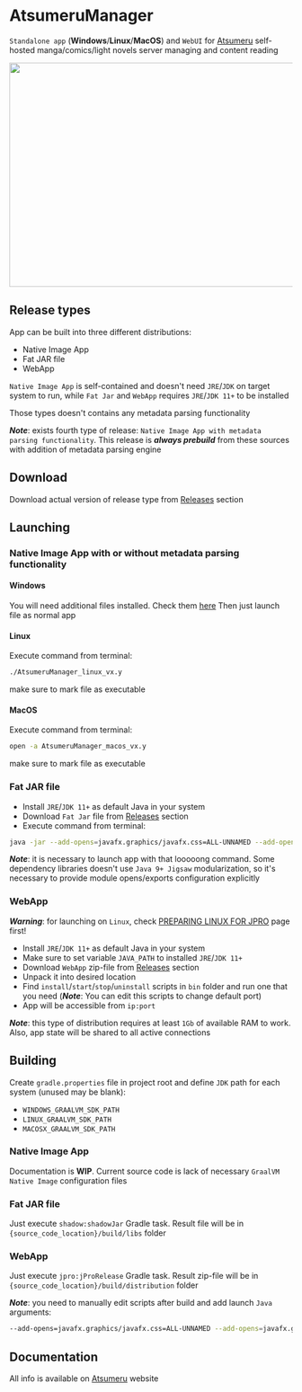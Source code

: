 # AtsumeruManager

`Standalone app` (**Windows**/**Linux**/**MacOS**) and `WebUI` for [Atsumeru](https://github.com/AtsumeruDev/Atsumeru) self-hosted manga/comics/light novels server managing and content reading

<p align="center">
  <img width="625" height="399" src="https://raw.githubusercontent.com/AtsumeruDev/AtsumeruManager/main/atsumeru_manager_app.png">
</p>

## Release types

App can be built into three different distributions:
- Native Image App
- Fat JAR file
- WebApp

`Native Image App` is self-contained and doesn't need `JRE`/`JDK` on target system to run, while `Fat Jar` and `WebApp` requires `JRE`/`JDK 11+` to be installed

Those types doesn't contains any metadata parsing functionality

***Note***: exists fourth type of release: `Native Image App with metadata parsing functionality`. This release is ***always prebuild*** from these sources with addition of metadata parsing engine

## Download

Download actual version of release type from [Releases](https://github.com/AtsumeruDev/AtsumeruManager/releases) section

## Launching

### Native Image App with or without metadata parsing functionality

#### Windows
You will need additional files installed. Check them [here](https://atsumeru.xyz/installation/#additional-required-applications)
Then just launch file as normal app

#### Linux
Execute command from terminal:
```bash
./AtsumeruManager_linux_vx.y
```
make sure to mark file as executable

#### MacOS
Execute command from terminal:
```bash
open -a AtsumeruManager_macos_vx.y
```
make sure to mark file as executable

### Fat JAR file
- Install `JRE`/`JDK 11+` as default Java in your system
- Download `Fat Jar` file from [Releases](https://github.com/AtsumeruDev/AtsumeruManager/releases) section
- Execute command from terminal:
```bash
java -jar --add-opens=javafx.graphics/javafx.css=ALL-UNNAMED --add-opens=javafx.graphics/com.sun.javafx.css=ALL-UNNAMED --add-opens=javafx.controls/javafx.scene.control=ALL-UNNAMED --add-opens=javafx.controls/javafx.scene.control.skin=ALL-UNNAMED --add-opens=java.base/java.lang.reflect=ALL-UNNAMED --add-opens=java.base/sun.nio.ch=ALL-UNNAMED --add-opens=java.base/java.io=ALL-UNNAMED --add-opens=javafx.controls/javafx.scene.control.skin=ALL-UNNAMED --add-opens=javafx.graphics/javafx.scene=ALL-UNNAMED --add-opens=javafx.base/com.sun.javafx.runtime=ALL-UNNAMED --add-opens=javafx.base/com.sun.javafx.collections=ALL-UNNAMED --add-opens=javafx.graphics/com.sun.javafx.css=ALL-UNNAMED --add-opens=javafx.graphics/com.sun.javafx.scene=ALL-UNNAMED --add-opens=javafx.graphics/com.sun.javafx.scene.traversal=ALL-UNNAMED --add-opens=javafx.graphics/javafx.scene=ALL-UNNAMED --add-opens=javafx.graphics/com.sun.glass.ui=ALL-UNNAMED --add-opens=javafx.graphics/com.sun.javafx.util=ALL-UNNAMED --add-opens=javafx.controls/com.sun.javafx.scene.control=ALL-UNNAMED --add-opens=javafx.controls/com.sun.javafx.scene.control.behavior=ALL-UNNAMED --add-opens=javafx.controls/javafx.scene.control.skin=ALL-UNNAMED --add-exports=javafx.base/com.sun.javafx.event=ALL-UNNAMED --add-exports=javafx.controls/javafx.scene.control=ALL-UNNAMED --add-exports=javafx.controls/com.sun.javafx.scene.control.behavior=ALL-UNNAMED --add-exports=javafx.controls/com.sun.javafx.scene.control.inputmap=ALL-UNNAMED --add-exports=javafx.graphics/com.sun.javafx.scene.traversal=ALL-UNNAMED --add-exports=javafx.controls/com.sun.javafx.scene.control=ALL-UNNAMED --add-exports=javafx.base/com.sun.javafx.binding=ALL-UNNAMED --add-exports=javafx.graphics/com.sun.javafx.stage=ALL-UNNAMED --add-exports=javafx.base/com.sun.javafx.event=ALL-UNNAMED --add-exports=javafx.graphics/com.sun.javafx.scene=ALL-UNNAMED --add-exports=javafx.graphics/com.sun.javafx.scene.traversal=ALL-UNNAMED --add-exports=javafx.graphics/com.sun.javafx.util=ALL-UNNAMED --add-exports=javafx.controls/com.sun.javafx.scene.control.behavior=ALL-UNNAMED --add-exports=javafx.controls/com.sun.javafx.scene.control=ALL-UNNAMED --add-exports=javafx.controls/com.sun.javafx.scene.control.inputmap=ALL-UNNAMED --add-exports=javafx.base/com.sun.javafx.event=ALL-UNNAMED --add-exports=javafx.base/com.sun.javafx.collections=ALL-UNNAMED --add-exports=javafx.base/com.sun.javafx.runtime=ALL-UNNAMED AtsumeruManager_vx.y.jar
```

***Note***: it is necessary to launch app with that looooong command. Some dependency libraries doesn't use `Java 9+ Jigsaw` modularization, so it's necessary to provide module opens/exports configuration explicitly

### WebApp
***Warning***: for launching on `Linux`, check [PREPARING LINUX FOR JPRO](https://www.jpro.one/docs/current/2.7/PREPARING_LINUX_FOR_JPRO) page first!

- Install `JRE`/`JDK 11+` as default Java in your system
- Make sure to set variable `JAVA_PATH` to installed `JRE`/`JDK 11+`
- Download `WebApp` zip-file from [Releases](https://github.com/AtsumeruDev/AtsumeruManager/releases) section
- Unpack it into desired location
- Find `install`/`start`/`stop`/`uninstall` scripts in `bin` folder and run one that you need (***Note***: You can edit this scripts to change default port)
- App will be accessible from `ip:port`

***Note***: this type of distribution requires at least `1Gb` of available RAM to work. Also, app state will be shared to all active connections

## Building

Create `gradle.properties` file in project root and define `JDK` path for each system (unused may be blank):
- `WINDOWS_GRAALVM_SDK_PATH`
- `LINUX_GRAALVM_SDK_PATH`
- `MACOSX_GRAALVM_SDK_PATH`

### Native Image App
Documentation is **WIP**. Current source code is lack of necessary `GraalVM Native Image` configuration files

### Fat JAR file
Just execute `shadow:shadowJar` Gradle task. Result file will be in `{source_code_location}/build/libs` folder

### WebApp
Just execute `jpro:jProRelease` Gradle task. Result zip-file will be in `{source_code_location}/build/distribution` folder

***Note***: you need to manually edit scripts after build and add launch `Java` arguments:
```bash
--add-opens=javafx.graphics/javafx.css=ALL-UNNAMED --add-opens=javafx.graphics/com.sun.javafx.css=ALL-UNNAMED --add-opens=javafx.controls/javafx.scene.control=ALL-UNNAMED --add-opens=javafx.controls/javafx.scene.control.skin=ALL-UNNAMED --add-opens=java.base/java.lang.reflect=ALL-UNNAMED --add-opens=java.base/sun.nio.ch=ALL-UNNAMED --add-opens=java.base/java.io=ALL-UNNAMED --add-opens=javafx.controls/javafx.scene.control.skin=ALL-UNNAMED --add-opens=javafx.graphics/javafx.scene=ALL-UNNAMED --add-opens=javafx.base/com.sun.javafx.runtime=ALL-UNNAMED --add-opens=javafx.base/com.sun.javafx.collections=ALL-UNNAMED --add-opens=javafx.graphics/com.sun.javafx.css=ALL-UNNAMED --add-opens=javafx.graphics/com.sun.javafx.scene=ALL-UNNAMED --add-opens=javafx.graphics/com.sun.javafx.scene.traversal=ALL-UNNAMED --add-opens=javafx.graphics/javafx.scene=ALL-UNNAMED --add-opens=javafx.graphics/com.sun.glass.ui=ALL-UNNAMED --add-opens=javafx.graphics/com.sun.javafx.util=ALL-UNNAMED --add-opens=javafx.controls/com.sun.javafx.scene.control=ALL-UNNAMED --add-opens=javafx.controls/com.sun.javafx.scene.control.behavior=ALL-UNNAMED --add-opens=javafx.controls/javafx.scene.control.skin=ALL-UNNAMED --add-exports=javafx.base/com.sun.javafx.event=ALL-UNNAMED --add-exports=javafx.controls/javafx.scene.control=ALL-UNNAMED --add-exports=javafx.controls/com.sun.javafx.scene.control.behavior=ALL-UNNAMED --add-exports=javafx.controls/com.sun.javafx.scene.control.inputmap=ALL-UNNAMED --add-exports=javafx.graphics/com.sun.javafx.scene.traversal=ALL-UNNAMED --add-exports=javafx.controls/com.sun.javafx.scene.control=ALL-UNNAMED --add-exports=javafx.base/com.sun.javafx.binding=ALL-UNNAMED --add-exports=javafx.graphics/com.sun.javafx.stage=ALL-UNNAMED --add-exports=javafx.base/com.sun.javafx.event=ALL-UNNAMED --add-exports=javafx.graphics/com.sun.javafx.scene=ALL-UNNAMED --add-exports=javafx.graphics/com.sun.javafx.scene.traversal=ALL-UNNAMED --add-exports=javafx.graphics/com.sun.javafx.util=ALL-UNNAMED --add-exports=javafx.controls/com.sun.javafx.scene.control.behavior=ALL-UNNAMED --add-exports=javafx.controls/com.sun.javafx.scene.control=ALL-UNNAMED --add-exports=javafx.controls/com.sun.javafx.scene.control.inputmap=ALL-UNNAMED --add-exports=javafx.base/com.sun.javafx.event=ALL-UNNAMED --add-exports=javafx.base/com.sun.javafx.collections=ALL-UNNAMED --add-exports=javafx.base/com.sun.javafx.runtime=ALL-UNNAMED 
```

## Documentation

All info is available on [Atsumeru](https://atsumeru.xyz) website